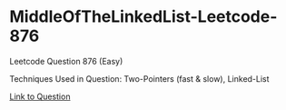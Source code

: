 # MiddleOfTheLinkedList-Leetcode-876

Leetcode Question 876 (Easy)

Techniques Used in Question:
Two-Pointers (fast & slow), Linked-List

[Link to Question](https://leetcode.com/problems/middle-of-the-linked-list/)
